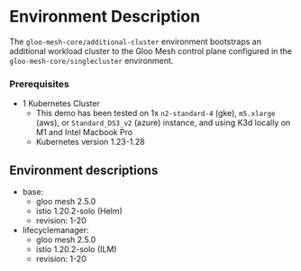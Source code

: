 # Environment Description
The `gloo-mesh-core/additional-cluster` environment bootstraps an additional workload cluster to the Gloo Mesh control plane configured in the `gloo-mesh-core/singlecluster` environment.

### Prerequisites
- 1 Kubernetes Cluster
    - This demo has been tested on 1x `n2-standard-4` (gke), `m5.xlarge` (aws), or `Standard_DS3_v2` (azure) instance, and using K3d locally on M1 and Intel Macbook Pro
    - Kubernetes version 1.23-1.28

## Environment descriptions
- base:
    - gloo mesh 2.5.0
    - istio 1.20.2-solo (Helm)
    - revision: 1-20
- lifecyclemanager:
    - gloo mesh 2.5.0
    - istio 1.20.2-solo (ILM)
    - revision: 1-20